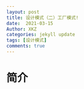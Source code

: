 ```yaml
---
layout: post
title: 设计模式（二）工厂模式!
date:  2021-03-15
Author: XKZ
categories: jekyll update
tags: [设计模式]
comments: true
---
```

# 简介
